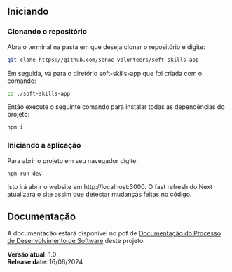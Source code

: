 ## Iniciando

### Clonando o repositório
Abra o terminal na pasta em que deseja clonar o repositório e digite:

```bash
git clone https://github.com/senac-volunteers/soft-skills-app
```
Em seguida, vá para o diretório soft-skills-app que foi criada com o comando:

```bash
cd ./soft-skills-app
```

Então execute o seguinte comando para instalar todas as dependências do projeto:

```bash
npm i
```
### Iniciando a aplicação
Para abrir o projeto em seu navegador digite:
```bash
npm run dev
```

Isto irá abrir o website em http://localhost:3000. O fast refresh do Next atualizará o site assim que detectar mudanças feitas no código.

## Documentação
A documentação estará disponível no pdf de [Documentação do Processo de Desenvolvimento de Software](https://drive.google.com/file/d/1vG3A7JzB1_rajPE6JeI-DY_B_YnF6D2M/view) deste projeto.

**Versão atual**: 1.0
\
**Release date**: 16/06/2024
